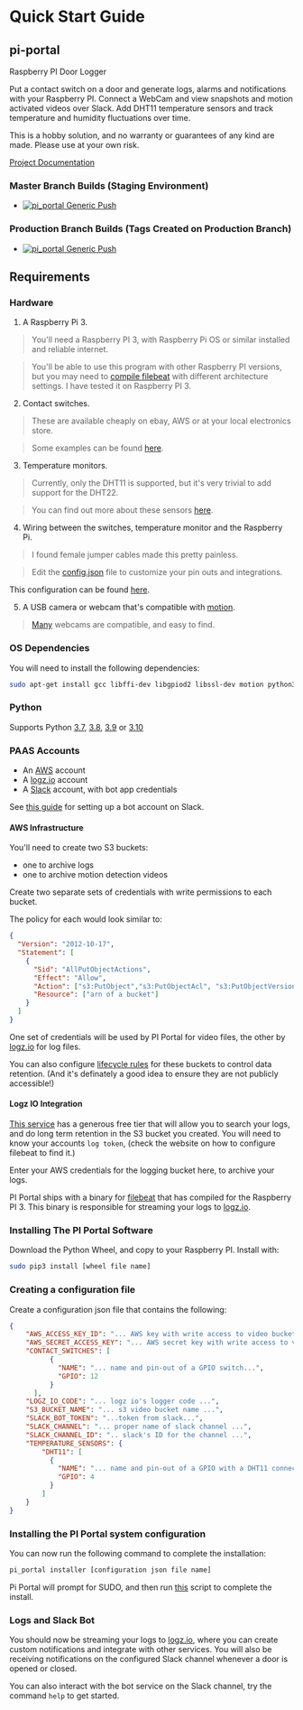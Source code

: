 # Quick Start Guide

## pi-portal

Raspberry PI Door Logger

Put a contact switch on a door and generate logs, alarms and notifications with your Raspberry PI.  Connect a WebCam and view snapshots and motion activated videos over Slack.  Add DHT11 temperature sensors and track temperature and humidity fluctuations over time.

This is a hobby solution, and no warranty or guarantees of any kind are made.  Please use at your own risk.

[Project Documentation](https://pi-portal.readthedocs.io/)

### Master Branch Builds (Staging Environment)
- [![pi_portal Generic Push](https://github.com/pi-portal/pi_portal/workflows/pi_portal-push-generic/badge.svg?branch=master)](https://github.com/pi-portal/pi_portal/actions)

### Production Branch Builds (Tags Created on Production Branch)
- [![pi_portal Generic Push](https://github.com/pi-portal/pi_portal/workflows/pi_portal-push-generic/badge.svg?branch=production)](https://github.com/pi-portal/pi_portal/actions)

## Requirements

### Hardware

1. A Raspberry Pi 3.

>You'll need a Raspberry PI 3, with Raspberry Pi OS or similar installed and reliable internet.
 
>You'll be able to use this program with other Raspberry PI versions, but you may need to [compile filebeat](./scripts/arm/filebeat.sh) with different architecture settings.  I have tested it on Raspberry PI 3.

2. Contact switches.
> These are available cheaply on ebay, AWS or at your local electronics store. 

> Some examples can be found [here](https://www.burglaryalarmsystem.com/category/magnetic-contact.html).

3. Temperature monitors.
> Currently, only the DHT11 is supported, but it's very trivial to add support for the DHT22.

>  You can find out more about these sensors [here](https://learn.adafruit.com/dht).

4. Wiring between the switches, temperature monitor and the Raspberry Pi.
> I found female jumper cables made this pretty painless.

> Edit the [config.json](./config.json) file to customize your pin outs and integrations.

This configuration can be found [here](pi_portal/config.py).

5. A USB camera or webcam that's compatible with [motion](https://motion-project.github.io/).

> [Many](https://www.lavrsen.dk/foswiki/bin/view/Motion/WorkingDevices) webcams are compatible, and easy to find.

### OS Dependencies

You will need to install the following dependencies:

```bash
sudo apt-get install gcc libffi-dev libgpiod2 libssl-dev motion python3-dev supervisor
```

### Python

Supports Python [3.7](https://www.python.org/downloads/release/python-370/), [3.8](https://www.python.org/downloads/release/python-380/), [3.9](https://www.python.org/downloads/release/python-390/) or [3.10](https://www.python.org/downloads/release/python-3100/)

### PAAS Accounts

- An [AWS](https://aws.amazon.com/) account
- A [logz.io](https://logz.io/) account
- A [Slack](https://slack.com) account, with bot app credentials

See [this guide](https://ritikjain1272.medium.com/how-to-make-a-slack-bot-in-python-using-slacks-rtm-api-335b393563cd) for setting up a bot account on Slack.

#### AWS Infrastructure

You'll need to create two S3 buckets:
- one to archive logs
- one to archive motion detection videos

Create two separate sets of credentials with write permissions to each bucket.

The policy for each would look similar to:

```json
{
  "Version": "2012-10-17",
  "Statement": [
    {
      "Sid": "AllPutObjectActions",
      "Effect": "Allow",
      "Action": ["s3:PutObject","s3:PutObjectAcl", "s3:PutObjectVersionAcl"],
      "Resource": ["arn of a bucket"]
    }
  ]
}
```

One set of credentials will be used by PI Portal for video files, the other by [logz.io](https://logz.io/) for log files.

You can also configure [lifecycle rules](https://docs.aws.amazon.com/AmazonS3/latest/userguide/object-lifecycle-mgmt.html) for these buckets to control data retention.  (And it's definately a good idea to ensure they are not publicly accessible!)  

#### Logz IO Integration

[This service](https://logz.io/) has a generous free tier that will allow you to search your logs, and do long term retention in the S3 bucket you created.
You will need to know your accounts `log token`, (check the website on how to configure filebeat to find it.)

Enter your AWS credentials for the logging bucket here, to archive your logs. 

PI Portal ships with a binary for [filebeat](https://www.elastic.co/beats/filebeat) that has compiled for the Raspberry PI 3.  This binary is responsible for streaming your logs to [logz.io](https://logz.io/).  

### Installing The PI Portal Software

Download the Python Wheel, and copy to your Raspberry PI.
Install with:

```bash
sudo pip3 install [wheel file name]
```

### Creating a configuration file

Create a configuration json file that contains the following:

```json
{
    "AWS_ACCESS_KEY_ID": "... AWS key with write access to video bucket ...",
    "AWS_SECRET_ACCESS_KEY": "... AWS secret key with write access to video bucket ...",
    "CONTACT_SWITCHES": [
          {
            "NAME": "... name and pin-out of a GPIO switch...",
            "GPIO": 12
          }
      ],
    "LOGZ_IO_CODE": "... logz io's logger code ...",
    "S3_BUCKET_NAME": "... s3 video bucket name ...",
    "SLACK_BOT_TOKEN": "...token from slack...",
    "SLACK_CHANNEL": "... proper name of slack channel ...",
    "SLACK_CHANNEL_ID": ".. slack's ID for the channel ...",
    "TEMPERATURE_SENSORS": {
        "DHT11": [
          {
            "NAME": "... name and pin-out of a GPIO with a DHT11 connected ...",
            "GPIO": 4
          }
        ]
    }
}
```

### Installing the PI Portal system configuration

You can now run the following command to complete the installation:

```bash
pi_portal installer [configuration json file name]
```

Pi Portal will prompt for SUDO, and then run [this](pi_portal/installation/scripts/install.sh) script to complete the install.


### Logs and Slack Bot

You should now be streaming your logs to [logz.io](https://logz.io/), where you can create custom notifications and integrate with other services.
You will also be receiving notifications on the configured Slack channel whenever a door is opened or closed.

You can also interact with the bot service on the Slack channel, try the command `help` to get started.

